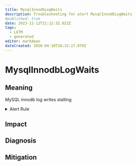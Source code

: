 ```yaml
---
title: MysqlInnodbLogWaits
description: Troubleshooting for alert MysqlInnodbLogWaits
#published: true
date: 2023-12-12T21:12:32.022Z
tags: 
  - LGTM
  - generated
editor: markdown
dateCreated: 2020-04-10T18:32:27.079Z
---
```


# MysqlInnodbLogWaits

## Meaning
[//]: # "Short paragraph that explains what the alert means"
MySQL innodb log writes stalling

<details>
  <summary>Alert Rule</summary>

{{% rule "mysql/mysqld-exporter.yml" "MysqlInnodbLogWaits" %}}

<!-- Rule when generated

```yaml
alert: MysqlInnodbLogWaits
expr: rate(mysql_global_status_innodb_log_waits[15m]) > 10
for: 0m
labels:
    severity: warning
annotations:
    summary: MySQL InnoDB log waits (instance {{ $labels.instance }})
    description: |-
        MySQL innodb log writes stalling
          VALUE = {{ $value }}
          LABELS = {{ $labels }}
    runbook: https://github.com/srerun/prometheus-alerts/blob/main/content/runbooks/mysqld-exporter/MysqlInnodbLogWaits.md

```

-->

</details>


## Impact
[//]: # "What could / will happen if the alert is not addressed"



## Diagnosis
[//]: # "Steps to take to identify the cause of the problem"



## Mitigation
[//]: # "The steps necessary to resolve the alert"
